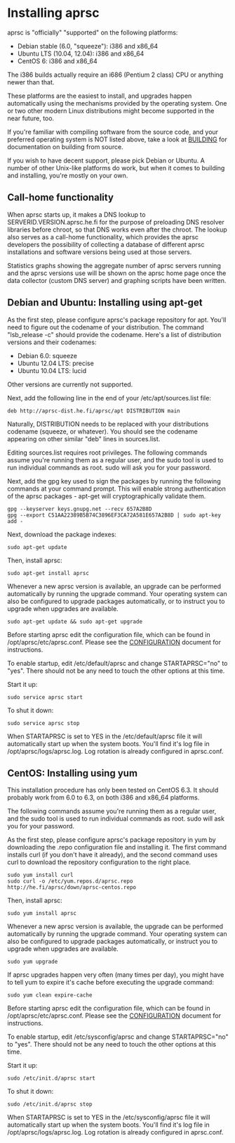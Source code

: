 
Installing aprsc
================

aprsc is "officially" "supported" on the following platforms:

* Debian stable (6.0, "squeeze"): i386 and x86_64
* Ubuntu LTS (10.04, 12.04): i386 and x86_64
* CentOS 6: i386 and x86_64

The i386 builds actually require an i686 (Pentium 2 class) CPU or
anything newer than that.

These platforms are the easiest to install, and upgrades happen
automatically using the mechanisms provided by the operating system.  One or
two other modern Linux distributions might become supported in the near
future, too.

If you're familiar with compiling software from the source code, and your
preferred operating system is NOT listed above, take a look at
[BUILDING](BUILDING.html) for documentation on building from source.

If you wish to have decent support, please pick Debian or Ubuntu.  A number
of other Unix-like platforms do work, but when it comes to building and
installing, you're mostly on your own.


Call-home functionality
--------------------------

When aprsc starts up, it makes a DNS lookup to SERVERID.VERSION.aprsc.he.fi
for the purpose of preloading DNS resolver libraries before chroot, so that
DNS works even after the chroot.  The lookup also serves as a call-home
functionality, which provides the aprsc developers the possibility of collecting
a database of different aprsc installations and software versions being used
at those servers.

Statistics graphs showing the aggregate number of aprsc servers running and
the aprsc versions use will be shown on the aprsc home page once the data
collector (custom DNS server) and graphing scripts have been written.


Debian and Ubuntu: Installing using apt-get
----------------------------------------------

As the first step, please configure aprsc's package repository for apt. 
You'll need to figure out the codename of your distribution.  The command
"lsb_release -c" should provide the codename.  Here's a list of distribution
versions and their codenames:

* Debian 6.0: squeeze
* Ubuntu 12.04 LTS: precise
* Ubuntu 10.04 LTS: lucid

Other versions are currently not supported.

Next, add the following line in the end of your /etc/apt/sources.list file:

    deb http://aprsc-dist.he.fi/aprsc/apt DISTRIBUTION main

Naturally, DISTRIBUTION needs to be replaced with your distributions
codename (squeeze, or whatever).  You should see the codename appearing on
other similar "deb" lines in sources.list.

Editing sources.list requires root privileges.  The following commands assume
you're running them as a regular user, and the sudo tool is used to run
individual commands as root.  sudo will ask you for your password.

Next, add the gpg key used to sign the packages by running the following
commands at your command prompt.  This will enable strong authentication of
the aprsc packages - apt-get will cryptographically validate them.

    gpg --keyserver keys.gnupg.net --recv 657A2B8D
    gpg --export C51AA22389B5B74C3896EF3CA72A581E657A2B8D | sudo apt-key add -

Next, download the package indexes:

    sudo apt-get update

Then, install aprsc:

    sudo apt-get install aprsc

Whenever a new aprsc version is available, an upgrade can be performed
automatically by running the upgrade command.  Your operating system can
also be configured to upgrade packages automatically, or to instruct you to
upgrade when upgrades are available.

    sudo apt-get update && sudo apt-get upgrade

Before starting aprsc edit the configuration file, which can be found in
/opt/aprsc/etc/aprsc.conf.  Please see the [CONFIGURATION](CONFIGURATION.html)
document for instructions.

To enable startup, edit /etc/default/aprsc and change STARTAPRSC="no" to
"yes". There should not be any need to touch the other options at this time.

Start it up:

    sudo service aprsc start

To shut it down:

    sudo service aprsc stop

When STARTAPRSC is set to YES in the /etc/default/aprsc file it will
automatically start up when the system boots.  You'll find it's log file in
/opt/aprsc/logs/aprsc.log.  Log rotation is already configured in
aprsc.conf.


CentOS: Installing using yum
-------------------------------

This installation procedure has only been tested on CentOS 6.3. It should
probably work from 6.0 to 6.3, on both i386 and x86_64 platforms.

The following commands assume you're running them as a regular user, and the
sudo tool is used to run individual commands as root.  sudo will ask you for
your password.

As the first step, please configure aprsc's package repository in yum by
downloading the .repo configuration file and installing it.  The first
command installs curl (if you don't have it already), and the second command
uses curl to download the repository configuration to the right place.

    sudo yum install curl
    sudo curl -o /etc/yum.repos.d/aprsc.repo http://he.fi/aprsc/down/aprsc-centos.repo

Then, install aprsc:

    sudo yum install aprsc

Whenever a new aprsc version is available, the upgrade can be performed
automatically by running the upgrade command.  Your operating system can
also be configured to upgrade packages automatically, or instruct you to
upgrade when upgrades are available.

    sudo yum upgrade

If aprsc upgrades happen very often (many times per day), you might have to
tell yum to expire it's cache before executing the upgrade command:

    sudo yum clean expire-cache

Before starting aprsc edit the configuration file, which can be found in
/opt/aprsc/etc/aprsc.conf.  Please see the [CONFIGURATION](CONFIGURATION.html)
document for instructions.

To enable startup, edit /etc/sysconfig/aprsc and change STARTAPRSC="no" to
"yes". There should not be any need to touch the other options at this time.

Start it up:

    sudo /etc/init.d/aprsc start

To shut it down:

    sudo /etc/init.d/aprsc stop

When STARTAPRSC is set to YES in the /etc/sysconfig/aprsc file it will
automatically start up when the system boots.  You'll find it's log file in
/opt/aprsc/logs/aprsc.log.  Log rotation is already configured in
aprsc.conf.

